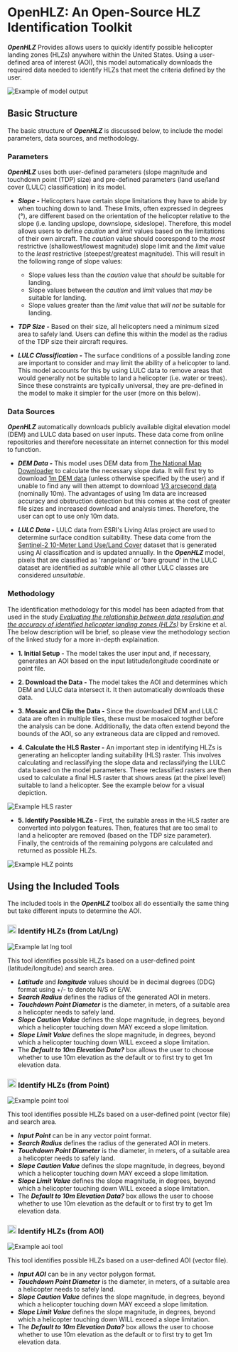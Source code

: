 # OpenHLZ: An Open-Source HLZ Identification Toolkit

***OpenHLZ*** Provides allows users to quickly identify possible helicopter landing zones (HLZs) anywhere within the United States.  Using a user-defined area of interest (AOI), this model automatically downloads the required data needed to identify HLZs that meet the criteria defined by the user.

![Example of model output](doc/example_1.jpg)

## Basic Structure

The basic structure of ***OpenHLZ*** is discussed below, to include the model parameters, data sources, and methodology.

### Parameters
***OpenHLZ*** uses both user-defined parameters (slope magnitude and touchdown point (TDP) size) and pre-defined parameters (land use/land cover (LULC) classification) in its model.

* ***Slope -*** Helicopters have certain slope limitations they have to abide by when touching down to land.  These limits, often expressed in degrees (°), are different based on the orientation of the helicopter relative to the slope (i.e. landing upslope, downslope, sideslope).  Therefore, this model allows users to define *caution* and *limit* values based on the limitations of their own aircraft.  The *caution* value should coorespond to the *most* restrictive (shallowest/lowest magnitude) slope limit and the *limit* value to the *least* restrictive (steepest/greatest magnitude).  This will result in the following range of slope values:
  * Slope values less than the *caution* value that *should* be suitable for landing.
  * Slope values between the *caution* and *limit* values that *may* be suitable for landing.
  * Slope values greater than the *limit* value that *will not* be suitable for landing.

 * ***TDP Size -*** Based on their size, all helicopters need a minimum sized area to safely land.  Users can define this within the model as the radius of the TDP size their aircraft requires.

 * ***LULC Classification -*** The surface conditions of a possible landing zone are important to consider and may limit the ability of a helicopter to land.  This model accounts for this by using LULC data to remove areas that would generally not be suitable to land a helicopter (i.e. water or trees).  Since these constraints are typically universal, they are pre-defined in the model to make it simpler for the user (more on this below).

### Data Sources
***OpenHLZ*** automatically downloads publicly available digital elevation model (DEM) and LULC data based on user inputs.  These data come from online repositories and therefore necessitate an internet connection for this model to function.

* ***DEM Data -*** This model uses DEM data from [The National Map Downloader](https://apps.nationalmap.gov/downloader/) to calculate the necessary slope data.  It will first try to download [1m DEM data](https://www.sciencebase.gov/catalog/item/543e6b86e4b0fd76af69cf4c) (unless otherwise specified by the user) and if unable to find any will then attempt to download [1/3 arcsecond data](https://www.sciencebase.gov/catalog/item/4f70aa9fe4b058caae3f8de5) (nominally 10m).  The advantages of using 1m data are increased accuracy and obstruction detection but this comes at the cost of greater file sizes and increased download and analysis times.  Therefore, the user can opt to use only 10m data.

* ***LULC Data -*** LULC data from ESRI's Living Atlas project are used to determine surface condition suitability.  These data come from the [Sentinel-2 10-Meter Land Use/Land Cover](https://livingatlas.arcgis.com/landcover/) dataset that is generated using AI classification and is updated annually.  In the ***OpenHLZ*** model, pixels that are classified as 'rangeland' or 'bare ground' in the LULC dataset are identified as *suitable* while all other LULC classes are considered *unsuitable*.

### Methodology
The identification methodology for this model has been adapted from that used in the study [*Evaluating the relationship between data resolution and the accuracy of identified helicopter landing zones (HLZs)*](https://www.sciencedirect.com/science/article/pii/S0143622822000236) by Erskine et al.  The below description will be brief, so please view the methodology section of the linked study for a more in-depth explaination.

* **1. Initial Setup -** The model takes the user input and, if necessary, generates an AOI based on the input latitude/longitude coordinate or point file.

* **2. Download the Data -** The model takes the AOI and determines which DEM and LULC data intersect it.  It then automatically downloads these data.

* **3. Mosaic and Clip the Data -** Since the downloaded DEM and LULC data are often in multiple tiles, these must be mosaiced togther before the analysis can be done.  Additionally, the data often extend beyond the bounds of the AOI, so any extraneous data are clipped and removed.

* **4. Calculate the HLS Raster -** An important step in identifying HLZs is generating an helicopter landing suitability (HLS) raster.  This involves calculating and reclassifying the slope data and reclassifying the LULC data based on the model parameters.  These reclassified rasters are then used to calculate a final HLS raster that shows areas (at the pixel level) suitable to land a helicopter.  See the example below for a visual depiction.

 ![Example HLS raster](doc/hls_example.jpg)

* **5. Identify Possible HLZs -** First, the suitable areas in the HLS raster are converted into polygon features.  Then, features that are too small to land a helicopter are removed (based on the TDP size parameter).  Finally, the centroids of the remaining polygons are calculated and returned as possible HLZs.

![Example HLZ points](doc/hlz_example.jpg)

## Using the Included Tools

The included tools in the ***OpenHLZ*** toolbox all do essentially the same thing but take different inputs to determine the AOI.

### <img src="images/latlng_icon.svg" width="20"> Identify HLZs (from Lat/Lng)

![Example lat lng tool](doc/latlng_example.jpg)

This tool identifies possible HLZs based on a user-defined point (latitude/longitude) and search area.

* ***Latitude*** and ***longitude*** values should be in decimal degrees (DDG) format using +/- to denote N/S or E/W.
* ***Search Radius*** defines the radius of the generated AOI in meters.
* ***Touchdown Point Diameter*** is the diameter, in meters, of a suitable area a helicopter needs to safely land.
* ***Slope Caution Value*** defines the slope magnitude, in degrees, beyond which a helicopter touching down MAY exceed a slope limitation.
* ***Slope Limit Value*** defines the slope magnitude, in degrees, beyond which a helicopter touching down WILL exceed a slope limitation.
* The ***Default to 10m Elevation Data?*** box allows the user to choose whether to use 10m elevation as the default or to first try to get 1m elevation data.

### <img src="images/point_icon.svg" width="20"> Identify HLZs (from Point)

![Example point tool](doc/point_example.jpg)

This tool identifies possible HLZs based on a user-defined point (vector file) and search area.

* ***Input Point*** can be in any vector point format.
* ***Search Radius*** defines the radius of the generated AOI in meters.
* ***Touchdown Point Diameter*** is the diameter, in meters, of a suitable area a helicopter needs to safely land.
* ***Slope Caution Value*** defines the slope magnitude, in degrees, beyond which a helicopter touching down MAY exceed a slope limitation.
* ***Slope Limit Value*** defines the slope magnitude, in degrees, beyond which a helicopter touching down WILL exceed a slope limitation.
* The ***Default to 10m Elevation Data?*** box allows the user to choose whether to use 10m elevation as the default or to first try to get 1m elevation data.

### <img src="images/polygon_icon.svg" width="20"> Identify HLZs (from AOI)

![Example aoi tool](doc/aoi_example.jpg)

This tool identifies possible HLZs based on a user-defined AOI (vector file).

* ***Input AOI*** can be in any vector polygon format.
* ***Touchdown Point Diameter*** is the diameter, in meters, of a suitable area a helicopter needs to safely land.
* ***Slope Caution Value*** defines the slope magnitude, in degrees, beyond which a helicopter touching down MAY exceed a slope limitation.
* ***Slope Limit Value*** defines the slope magnitude, in degrees, beyond which a helicopter touching down WILL exceed a slope limitation.
* The ***Default to 10m Elevation Data?*** box allows the user to choose whether to use 10m elevation as the default or to first try to get 1m elevation data.
